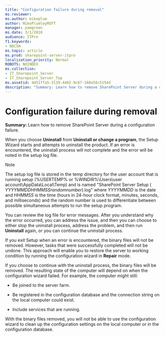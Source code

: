 ```yaml
---
title: "Configuration failure during removal"
ms.reviewer: 
ms.author: mikeplum
author: MikePlumleyMSFT
manager: pamgreen
ms.date: 3/1/2018
audience: ITPro
f1.keywords:
- NOCSH
ms.topic: article
ms.prod: sharepoint-server-itpro
localization_priority: Normal
ROBOTS: NOINDEX
ms.collection:
- IT_Sharepoint_Server
- IT_Sharepoint_Server_Top
ms.assetid: 4451ffa5-3119-4402-9c67-168e58c5154d
description: "Summary: Learn how to remove SharePoint Server during a configuration failure."
---
```


# Configuration failure during removal

 **Summary:** Learn how to remove SharePoint Server during a configuration failure. 
  
When you choose **Uninstall** from **Uninstall or change a program**, the Setup Wizard starts and attempts to uninstall the product. If an error is encountered, the uninstall process will not complete and the error will be noted in the setup log file.
  
> [!NOTE]
> The setup log file is stored in the temp directory for the user account that is running setup (%USERTEMP% or %WINDIR%\Users\user account\AppData\Local\Temp) and is named "SharePoint Server Setup ( _YYYYMMDDHHMMSSrandomnumber_).log" where  _YYYYMMDD_ is the date and  _HHMMSS_ is the time (hours in 24-hour clock format, minutes, seconds, and milliseconds) and the random number is used to differentiate between possible simultaneous attempts to run the setup program. 
  
You can review the log file for error messages. After you understand why the error occurred, you can address the issue, and then you can choose to either stop the uninstall process, address the problem, and then run **Uninstall** again, or you can continue the uninstall process. 
  
If you exit Setup when an error is encountered, the binary files will not be removed. However, tasks that were successfully completed will not be undone. This approach will enable you to restore the server to working condition by running the configuration wizard in **Repair** mode. 
  
If you choose to continue with the uninstall process, the binary files will be removed. The resulting state of the computer will depend on when the configuration wizard failed. For example, the computer might still:
  
- Be joined to the server farm.
    
- Be registered in the configuration database and the connection string on the local computer could exist.
    
- Include services that are running.
    
With the binary files removed, you will not be able to use the configuration wizard to clean up the configuration settings on the local computer or in the configuration database.
  

